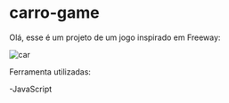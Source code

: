 # carro-game

Olá, esse é um projeto de um jogo inspirado em Freeway:

![car](https://user-images.githubusercontent.com/52791979/227957518-1ce9cefe-e3d5-46aa-a490-ed69a39007b1.png)

Ferramenta utilizadas:

-JavaScript

